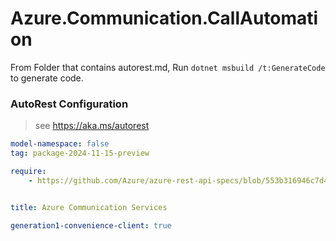 # Azure.Communication.CallAutomation

From Folder that contains autorest.md, Run `dotnet msbuild /t:GenerateCode` to generate code.

### AutoRest Configuration
> see https://aka.ms/autorest

```yaml
model-namespace: false
tag: package-2024-11-15-preview

require:
    - https://github.com/Azure/azure-rest-api-specs/blob/553b316946c7d4ff338531d30b14eb0a83bb74ac/specification/communication/data-plane/CallAutomation/readme.md


title: Azure Communication Services

generation1-convenience-client: true
```
